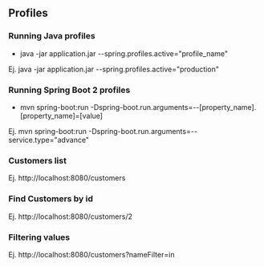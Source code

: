 ## Profiles

### Running Java profiles

* java -jar application.jar --spring.profiles.active="profile_name"

Ej. java -jar application.jar --spring.profiles.active="production"

### Running Spring Boot 2 profiles
* mvn spring-boot:run -Dspring-boot.run.arguments=--[property_name].[property_name]=[value]

Ej. mvn spring-boot:run -Dspring-boot.run.arguments=--service.type="advance"

### Customers list
Ej. http://localhost:8080/customers

### Find Customers by id
Ej. http://localhost:8080/customers/2

### Filtering values
Ej. http://localhost:8080/customers?nameFilter=in